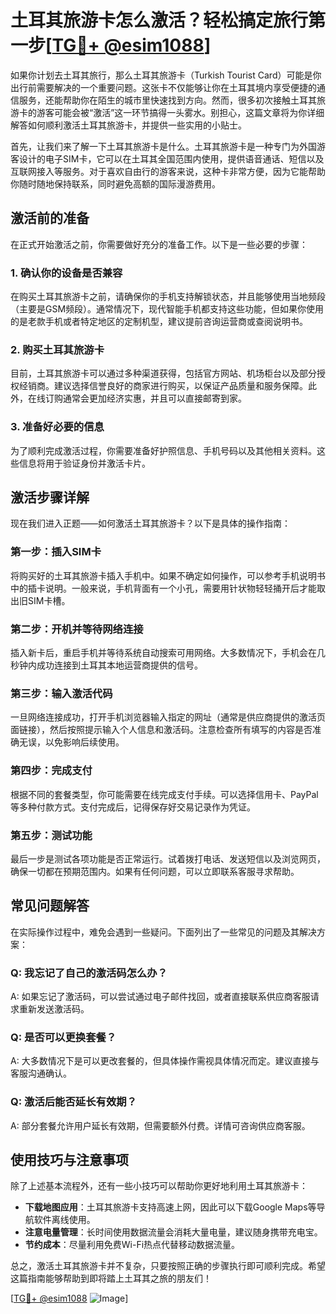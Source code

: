 # 土耳其旅游卡怎么激活？轻松搞定旅行第一步[[TG💪+ @esim1088](https://t.me/s/esim1088)]

如果你计划去土耳其旅行，那么土耳其旅游卡（Turkish Tourist Card）可能是你出行前需要解决的一个重要问题。这张卡不仅能够让你在土耳其境内享受便捷的通信服务，还能帮助你在陌生的城市里快速找到方向。然而，很多初次接触土耳其旅游卡的游客可能会被“激活”这一环节搞得一头雾水。别担心，这篇文章将为你详细解答如何顺利激活土耳其旅游卡，并提供一些实用的小贴士。

首先，让我们来了解一下土耳其旅游卡是什么。土耳其旅游卡是一种专门为外国游客设计的电子SIM卡，它可以在土耳其全国范围内使用，提供语音通话、短信以及互联网接入等服务。对于喜欢自由行的游客来说，这种卡非常方便，因为它能帮助你随时随地保持联系，同时避免高额的国际漫游费用。

## **激活前的准备**

在正式开始激活之前，你需要做好充分的准备工作。以下是一些必要的步骤：

### 1. 确认你的设备是否兼容

在购买土耳其旅游卡之前，请确保你的手机支持解锁状态，并且能够使用当地频段（主要是GSM频段）。通常情况下，现代智能手机都支持这些功能，但如果你使用的是老款手机或者特定地区的定制机型，建议提前咨询运营商或查阅说明书。

### 2. 购买土耳其旅游卡

目前，土耳其旅游卡可以通过多种渠道获得，包括官方网站、机场柜台以及部分授权经销商。建议选择信誉良好的商家进行购买，以保证产品质量和服务保障。此外，在线订购通常会更加经济实惠，并且可以直接邮寄到家。

### 3. 准备好必要的信息

为了顺利完成激活过程，你需要准备好护照信息、手机号码以及其他相关资料。这些信息将用于验证身份并激活卡片。

## **激活步骤详解**

现在我们进入正题——如何激活土耳其旅游卡？以下是具体的操作指南：

### 第一步：插入SIM卡

将购买好的土耳其旅游卡插入手机中。如果不确定如何操作，可以参考手机说明书中的插卡说明。一般来说，手机背面有一个小孔，需要用针状物轻轻捅开后才能取出旧SIM卡槽。

### 第二步：开机并等待网络连接

插入新卡后，重启手机并等待系统自动搜索可用网络。大多数情况下，手机会在几秒钟内成功连接到土耳其本地运营商提供的信号。

### 第三步：输入激活代码

一旦网络连接成功，打开手机浏览器输入指定的网址（通常是供应商提供的激活页面链接），然后按照提示输入个人信息和激活码。注意检查所有填写的内容是否准确无误，以免影响后续使用。

### 第四步：完成支付

根据不同的套餐类型，你可能需要在线完成支付手续。可以选择信用卡、PayPal等多种付款方式。支付完成后，记得保存好交易记录作为凭证。

### 第五步：测试功能

最后一步是测试各项功能是否正常运行。试着拨打电话、发送短信以及浏览网页，确保一切都在预期范围内。如果有任何问题，可以立即联系客服寻求帮助。

## **常见问题解答**

在实际操作过程中，难免会遇到一些疑问。下面列出了一些常见的问题及其解决方案：

### Q: 我忘记了自己的激活码怎么办？

A: 如果忘记了激活码，可以尝试通过电子邮件找回，或者直接联系供应商客服请求重新发送激活码。

### Q: 是否可以更换套餐？

A: 大多数情况下是可以更改套餐的，但具体操作需视具体情况而定。建议直接与客服沟通确认。

### Q: 激活后能否延长有效期？

A: 部分套餐允许用户延长有效期，但需要额外付费。详情可咨询供应商客服。

## **使用技巧与注意事项**

除了上述基本流程外，还有一些小技巧可以帮助你更好地利用土耳其旅游卡：

- **下载地图应用**：土耳其旅游卡支持高速上网，因此可以下载Google Maps等导航软件离线使用。
- **注意电量管理**：长时间使用数据流量会消耗大量电量，建议随身携带充电宝。
- **节约成本**：尽量利用免费Wi-Fi热点代替移动数据流量。

总之，激活土耳其旅游卡并不复杂，只要按照正确的步骤执行即可顺利完成。希望这篇指南能够帮助到即将踏上土耳其之旅的朋友们！

[[TG💪+ @esim1088](https://t.me/s/esim1088) ![Image](https://i.postimg.cc/4NQfJmqS/Snipaste-2025-05-13-00-14-12.png)]